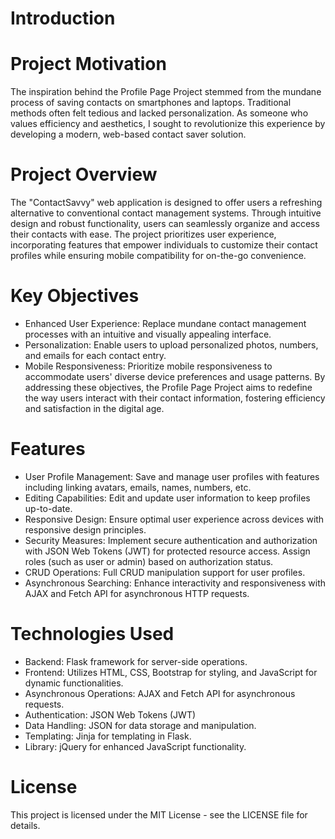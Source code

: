# Introduction

# Project Motivation
The inspiration behind the Profile Page Project stemmed from the mundane process of saving contacts on smartphones and laptops. Traditional methods often felt tedious and lacked personalization. As someone who values efficiency and aesthetics, I sought to revolutionize this experience by developing a modern, web-based contact saver solution.

# Project Overview
The "ContactSavvy" web application is designed to offer users a refreshing alternative to conventional contact management systems. Through intuitive design and robust functionality, users can seamlessly organize and access their contacts with ease. The project prioritizes user experience, incorporating features that empower individuals to customize their contact profiles while ensuring mobile compatibility for on-the-go convenience.

# Key Objectives
* Enhanced User Experience: Replace mundane contact management processes with an intuitive and visually appealing interface.
* Personalization: Enable users to upload personalized photos, numbers, and emails for each contact entry.
* Mobile Responsiveness: Prioritize mobile responsiveness to accommodate users' diverse device preferences and usage patterns.
By addressing these objectives, the Profile Page Project aims to redefine the way users interact with their contact information, fostering efficiency and satisfaction in the digital age.

# Features

* User Profile Management: Save and manage user profiles with features including linking avatars, emails, names, numbers, etc.
* Editing Capabilities: Edit and update user information to keep profiles up-to-date.
* Responsive Design: Ensure optimal user experience across devices with responsive design principles.
* Security Measures: Implement secure authentication and authorization with JSON Web Tokens (JWT) for protected resource access. Assign roles (such as user or admin) based on authorization status.
* CRUD Operations: Full CRUD manipulation support for user profiles.
* Asynchronous Searching: Enhance interactivity and responsiveness with AJAX and Fetch API for asynchronous HTTP requests.

# Technologies Used

* Backend: Flask framework for server-side operations.
* Frontend: Utilizes HTML, CSS, Bootstrap for styling, and JavaScript for dynamic functionalities.
* Asynchronous Operations: AJAX and Fetch API for asynchronous requests.
* Authentication: JSON Web Tokens (JWT)
* Data Handling: JSON for data storage and manipulation.
* Templating: Jinja for templating in Flask.
* Library: jQuery for enhanced JavaScript functionality.

# License

This project is licensed under the MIT License - see the LICENSE file for details.

